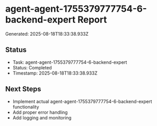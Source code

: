 # agent-agent-1755379777754-6-backend-expert Report

Generated: 2025-08-18T18:33:38.933Z

## Status
- Task: agent-agent-1755379777754-6-backend-expert
- Status: Completed
- Timestamp: 2025-08-18T18:33:38.933Z

## Next Steps
- Implement actual agent-agent-1755379777754-6-backend-expert functionality
- Add proper error handling
- Add logging and monitoring

